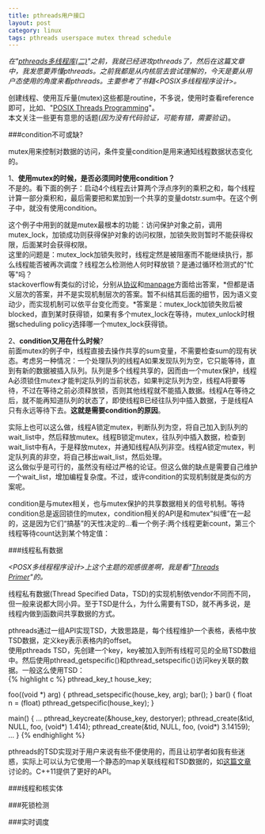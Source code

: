 ```yaml
---
title: pthreads用户接口
layout: post
category: linux
tags: pthreads userspace mutex thread schedule
---
```


*在"[pthreads多线程库(二)](http://xanpeng.github.com/linux/2012/05/15/more-linux-pthreads.html)"之前，我就已经进攻pthreads了，然后在这篇文章中，我发愿要弄懂pthreads。之前我都是从内核层去尝试理解的，今天是要从用户态使用的角度来看pthreads。主要参考了书籍<POSIX多线程程序设计>。*

创建线程、使用互斥量(mutex)这些都是routine，不多说，使用时查看reference即可，比如<POSIX thread API concept>、"[POSIX Threads Programming](https://computing.llnl.gov/tutorials/pthreads/)"。  
本文关注一些更有意思的话题(*因为没有代码验证，可能有错，需要验证*)。  

###condition不可或缺?

mutex用来控制对数据的访问，条件变量condition是用来通知线程数据状态变化的。    

1、**使用mutex的时候，是否必须同时使用condition？**  
不是的。看下面的例子：启动4个线程去计算两个浮点序列的乘积之和，每个线程计算一部分乘积和，最后需要把和累加到一个共享的变量dotstr.sum中。在这个例子中，就没有使用condition。  

<script src="https://gist.github.com/2940066.js"> </script>

这个例子中用到的就是mutex最根本的功能：访问保护对象之前，调用mutex_lock，加锁成功则获得保护对象的访问权限，加锁失败则暂时不能获得权限，后面某时会获得权限。   
这里的问题是：mutex_lock加锁失败时，线程定然是被阻塞而不能继续执行，那么线程能否被再次调度？线程怎么检测他人何时释放锁？是通过循环检测式的"忙等"吗？  
stackoverflow有类似的讨论，分别从[协议](http://stackoverflow.com/a/5267931/264035)和[manpage](http://stackoverflow.com/a/5267865/264035)方面给出答案，*但都是语义层次的答案，并不是实现机制层次的答案。暂不纠结其后面的细节，因为语义变动少，而实现机制可以依平台变化而变。*答案是：mutex_lock加锁失败后被blocked，直到某时获得锁，如果有多个mutex_lock在等待，mutex_unlock时根据scheduling policy选择哪一个mutex_lock获得锁。  

2、**condition又用在什么时候**?  
前面mutex的例子中，线程直接去操作共享的sum变量，不需要检查sum的现有状态。考虑另一种情况：一个处理队列的线程A如果发现队列为空，它只能等待，直到有新的数据被插入队列。队列是多个线程共享的，因而由一个mutex保护，线程A必须锁住mutex才能判定队列的当前状态，如果判定队列为空，线程A将要等待，不过在等待之前必须释放锁，否则其他线程就不能插入数据。线程A在等待之后，就不能再知道队列的状态了，即使线程B已经往队列中插入数据，于是线程A只有永远等待下去。**这就是需要condition的原因**。  

实际上也可以这么做，线程A锁定mutex，判断队列为空，将自己加入到队列的wait_list中，然后释放mutex。线程B锁定mutex，往队列中插入数据，检查到wait_list中有A，于是释放mutex，并通知线程A队列非空。线程A锁定mutex，判定队列真的非空，将自己移出wait_list，然后处理。    
这么做似乎是可行的，虽然没有经过严格的论证。但这么做的缺点是需要自己维护一个wait_list，增加编程复杂度。不过，或许condition的实现机制就是类似的方案呢。  

condition是与mutex相关，也与mutex保护的共享数据相关的信号机制。等待condition总是返回锁住的mutex，condition相关的API是和mutex“纠缠”在一起的，这是因为它们“搞基”的天性决定的...看一个例子:两个线程更新count，第三个线程等待count达到某个特定值：  

<script src="https://gist.github.com/2940207.js"> </script>

###线程私有数据

*<POSX多线程程序设计>上这个主题的观感很差啊，我是看"[Threads Primer](http://www8.cs.umu.se/kurser/TDBC64/VT03/pthreads/pthread-primer.pdf)"的。*

线程私有数据(Thread Specified Data，TSD)的实现机制依vendor不同而不同，但一般来说都大同小异。至于TSD是什么，为什么需要有TSD，就不再多说，是线程内做到函数间共享数据的方式。   

pthreads通过一组API实现TSD，大致思路是，每个线程维护一个表格，表格中放TSD数据，定义key表示表格内的offset。  
使用pthreads TSD，先创建一个key，key被加入到所有线程可见的全局TSD数组中。然后使用pthread_getspecific()和pthread_setspecific()访问key关联的数据。一般这么使用TSD：  
{% highlight c %}
pthread_key_t house_key;

foo((void *) arg) {
    pthread_setspecific(house_key, arg);
    bar();
}
bar() {
    float n = (float) pthread_getspecific(house_key);
}

main() {
    ...
    pthread_keycreate(&house_key, destoryer);
    pthread_create(&tid, NULL, foo, (void*) 1.414);
    pthread_create(&tid, NULL, foo, (void*) 3.14159);
    ...
}
{% endhighlight %}

pthreads的TSD实现对于用户来说有些不便使用的，而且让初学者如我有些迷惑，实际上可以认为它使用一个静态的map关联线程和TSD数据的，如[这篇文章](http://stackoverflow.com/questions/8988253/thread-specific-data-why-cant-i-just-use-a-static-map-with-thread-ids)讨论的。C++11提供了更好的API。  

###线程和核实体

###死锁检测

###实时调度
